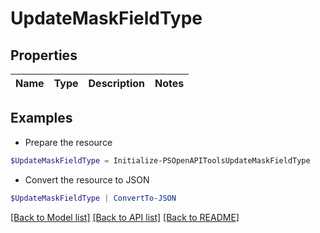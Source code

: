# UpdateMaskFieldType
## Properties

Name | Type | Description | Notes
------------ | ------------- | ------------- | -------------

## Examples

- Prepare the resource
```powershell
$UpdateMaskFieldType = Initialize-PSOpenAPIToolsUpdateMaskFieldType 
```

- Convert the resource to JSON
```powershell
$UpdateMaskFieldType | ConvertTo-JSON
```

[[Back to Model list]](../README.md#documentation-for-models) [[Back to API list]](../README.md#documentation-for-api-endpoints) [[Back to README]](../README.md)


